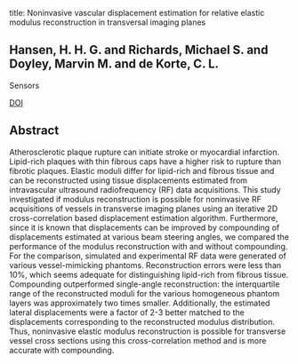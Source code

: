 title: Noninvasive vascular displacement estimation for relative elastic modulus reconstruction in transversal imaging planes

## Hansen, H. H. G. and Richards, Michael S. and Doyley, Marvin M. and de Korte, C. L.
Sensors

<a href="https://doi.org/10.3390/s130303341">DOI</a>

## Abstract
Atherosclerotic plaque rupture can initiate stroke or myocardial infarction. Lipid-rich plaques with thin fibrous caps have a higher risk to rupture than fibrotic plaques. Elastic moduli differ for lipid-rich and fibrous tissue and can be reconstructed using tissue displacements estimated from intravascular ultrasound radiofrequency (RF) data acquisitions. This study investigated if modulus reconstruction is possible for noninvasive RF acquisitions of vessels in transverse imaging planes using an iterative 2D cross-correlation based displacement estimation algorithm. Furthermore, since it is known that displacements can be improved by compounding of displacements estimated at various beam steering angles, we compared the performance of the modulus reconstruction with and without compounding. For the comparison, simulated and experimental RF data were generated of various vessel-mimicking phantoms. Reconstruction errors were less than 10%, which seems adequate for distinguishing lipid-rich from fibrous tissue. Compounding outperformed single-angle reconstruction: the interquartile range of the reconstructed moduli for the various homogeneous phantom layers was approximately two times smaller. Additionally, the estimated lateral displacements were a factor of 2-3 better matched to the displacements corresponding to the reconstructed modulus distribution. Thus, noninvasive elastic modulus reconstruction is possible for transverse vessel cross sections using this cross-correlation method and is more accurate with compounding.

